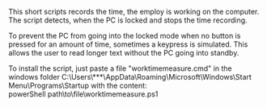 This short scripts records the time, the employ is working on the computer.
The script detects, when the PC is locked and stops the time recording.

To prevent the PC from going into the locked mode when no button is pressed for an amount of time, sometimes a keypress is simulated.
This allows the user to read longer text without the PC going into standby.

To install the script, just paste a file "worktimemeasure.cmd" in the windows folder C:\\Users\\\*\*\*\\AppData\\Roaming\\Microsoft\\Windows\\Start Menu\\Programs\\Startup with the content:  
powerShell path\\to\\file\\worktimemeasure.ps1
